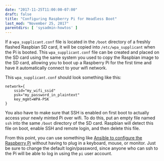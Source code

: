 ```yaml
---
date: "2017-11-25T11:00:00-07:00"
draft: false
title: "Configuring Raspberry Pi for Headless Boot"
last_mod: "November 25, 2017"
parentdirs: [ 'sysadmin-howtos' ]
---
```


If a `wpa_supplicant.conf` file is located in the `/boot` directory of a freshly
flashed Raspbian SD card, it will be copied into `/etc/wpa_supplicant` when the
Pi is booted.  This `wpa_supplicant.conf` file can be created and placed on the
SD card using the same system you used to copy the Raspbian image to the SD
card, allowing you to boot up a Raspberry Pi for the first time and have it
automatically connect to your wifi network.

This `wpa_supplicant.conf` should look something like this:

    network={
        ssid="my_wifi_ssid"
        psk="my_password_in_plaintext"
        key_mgmt=WPA-PSK
    }

You also have to make sure that SSH is enabled on first boot to actually access
your newly minted Pi over wifi.  To do this, put an empty file named `ssh` into
the same `/boot` directory of the SD card.  Raspbian will detect this file on
boot, enable SSH and remote login, and then delete this file.

From this point, you can use something like [Ansible to configure the Raspberry
Pi][ansible-config] without having to plug in a keyboard, mouse, or monitor.
Just be sure to change the default login/password, since anyone who can ssh to
the Pi will be able to log in using the `pi` user account.

[ansible-config]: https://github.com/glennklockwood/rpi-ansible
